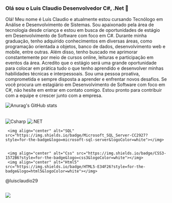 ### Olá sou o Luis Claudio  Desenvolvedor C#, .Net 👋

Olá! Meu nome é Luís Claudio e atualmente estou cursando Tecnólogo em Análise e Desenvolvimento de Sistemas. Sou apaixonado pela área de tecnologia desde criança e estou em busca de oportunidades de estágio em Desenvolvimento de Software com foco em C#. Durante minha graduação, tenho adquirido conhecimentos em diversas áreas, como programação orientada a objetos, banco de dados, desenvolvimento web e mobile, entre outras. Além disso, tenho buscado me aprimorar constantemente por meio de cursos online, leituras e participação em eventos da área. Acredito que o estágio será uma grande oportunidade para colocar em prática tudo o que tenho aprendido e desenvolver minhas habilidades técnicas e interpessoais. Sou uma pessoa proativa, comprometida e sempre disposta a aprender e enfrentar novos desafios. Se você procura um estagiário em Desenvolvimento de Software com foco em C#, não hesite em entrar em contato comigo. Estou pronto para contribuir com a equipe e crescer junto com a empresa.


![Anurag's GitHub stats](https://github-readme-stats.vercel.app/api?username=luisclaudio29&show_icons=true&theme=radical)

<div style="display:inline_block">
  </br>
  <img align="center" alt="Csharp" src="https://img.shields.io/badge/C%23-239120?style=for-the-badge&logo=c-sharp&logoColor=white"></img>
   <img align="center" alt=".NET" src="https://img.shields.io/badge/.NET-5C2D91?style=for-the-badge&logo=.net&logoColor=white"></img>
   
  
     <img align="center" alt="SQL" src="https://img.shields.io/badge/Microsoft_SQL_Server-CC2927?style=for-the-badge&logo=microsoft-sql-server&logoColor=white"></img>
    
    
     <img align="center" alt="Css" src="https://img.shields.io/badge/CSS3-1572B6?style=for-the-badge&logo=css3&logoColor=white"></img>
     <img align="center" alt="Html5" src="https://img.shields.io/badge/HTML5-E34F26?style=for-the-badge&logo=html5&logoColor=white"></img>
  

@luisclaudio29
 







  ##
 
<div> 
  
  
  <a href="https://www.linkedin.com/in/luis-claudio-201420215" target="_blank"><img src="https://img.shields.io/badge/-LinkedIn-%230077B5?style=for-the-badge&logo=linkedin&logoColor=white" target="_blank"></a> 
  
</div>          
